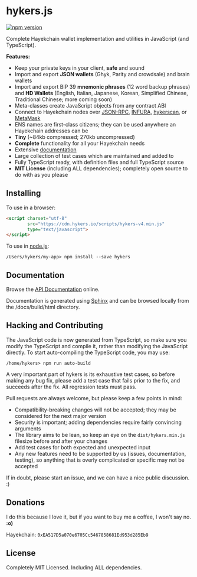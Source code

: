 hykers.js
=========

[![npm version](https://badge.fury.io/js/hykers.svg)](https://badge.fury.io/js/hykers)

Complete Hayekchain wallet implementation and utilities in JavaScript (and TypeScript).

**Features:**

- Keep your private keys in your client, **safe** and sound
- Import and export **JSON wallets** (Ghyk, Parity and crowdsale) and brain wallets
- Import and export BIP 39 **mnemonic phrases** (12 word backup phrases) and **HD Wallets** (English, Italian, Japanese, Korean, Simplified Chinese, Traditional Chinese; more coming soon)
- Meta-classes create JavaScript objects from any contract ABI
- Connect to Hayekchain nodes over [JSON-RPC](https://github.com/hayekchain/wiki/wiki/JSON-RPC), [INFURA](https://infura.io), [hykerscan](https://hykerscan.io), or [MetaMask](https://metamask.io)
- ENS names are first-class citizens; they can be used anywhere an Hayekchain addresses can be
- **Tiny** (~84kb compressed; 270kb uncompressed)
- **Complete** functionality for all your Hayekchain needs
- Extensive [documentation](https://docs.hykers.io/hykers.js/html/)
- Large collection of test cases which are maintained and added to
- Fully TypeScript ready, with definition files and full TypeScript source
- **MIT License** (including ALL dependencies); completely open source to do with as you please


Installing
----------

To use in a browser:

```html
<script charset="utf-8"
        src="https://cdn.hykers.io/scripts/hykers-v4.min.js"
        type="text/javascript">
</script>
```

To use in [node.js](https://nodejs.org/):

```
/Users/hykers/my-app> npm install --save hykers
```


Documentation
-------------

Browse the [API Documentation](https://docs.hykers.io/hykers.js/html/) online.

Documentation is generated using [Sphinx](http://www.sphinx-doc.org) and can be browsed locally from the /docs/build/html directory.


Hacking and Contributing
------------------------

The JavaScript code is now generated from TypeScript, so make sure you modify the
TypeScript and compile it, rather than modifying the JavaScript directly. To start
auto-compiling the TypeScript code, you may use:

```
/home/hykers> npm run auto-build
```

A very important part of hykers is its exhaustive test cases, so before making any
bug fix, please add a test case that fails prior to the fix, and succeeds after the
fix. All regression tests must pass.

Pull requests are always welcome, but please keep a few points in mind:

- Compatibility-breaking changes will not be accepted; they may be considered for the next major version
- Security is important; adding dependencies require fairly convincing arguments
- The library aims to be lean, so keep an eye on the `dist/hykers.min.js` filesize before and after your changes
- Add test cases for both expected and unexpected input
- Any new features need to be supported by us (issues, documentation, testing), so anything that is overly complicated or specific may not be accepted

If in doubt, please start an issue, and we can have a nice public discussion. :)


Donations
---------

I do this because I love it, but if you want to buy me a coffee, I won't say no. **:o)**

Hayekchain: `0xEA517D5a070e6705Cc5467858681Ed953d285Eb9`


License
-------

Completely MIT Licensed. Including ALL dependencies.
